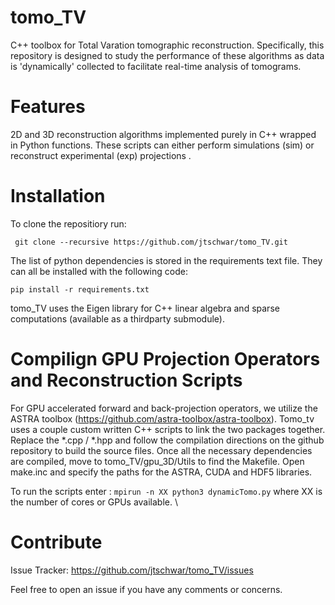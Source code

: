 # tomo_TV

C++ toolbox for Total Varation tomographic reconstruction. Specifically, this repository is designed to study the performance of these algorithms as data is 'dynamically' collected to facilitate real-time analysis of tomograms. 

# Features

2D and 3D reconstruction algorithms implemented purely in C++ wrapped in Python functions.  These scripts can either perform simulations (sim)  or reconstruct experimental (exp) projections . 

# Installation

To clone the repositiory run: 

` git clone --recursive https://github.com/jtschwar/tomo_TV.git`
     
The list of python dependencies is stored in the requirements text file. They can all be installed with the following code:
   
   `pip install -r requirements.txt`

tomo_TV uses the Eigen library for C++ linear algebra and sparse computations (available as a thirdparty submodule). 

# Compilign GPU Projection Operators and Reconstruction Scripts

For GPU accelerated forward and back-projection operators, we utilize the ASTRA toolbox (https://github.com/astra-toolbox/astra-toolbox). Tomo_tv uses a couple custom written C++ scripts to link the two packages together. Replace the \*.cpp / \*.hpp and follow the compilation directions on the github repository to build the source files. Once all the necessary dependencies are compiled, move to tomo_TV/gpu_3D/Utils to find the Makefile. Open make.inc and specify the paths for the ASTRA, CUDA and HDF5 libraries.

To run the scripts enter : `mpirun -n XX python3 dynamicTomo.py` where XX is the number of cores or GPUs available. \\
     
# Contribute

Issue Tracker:  https://github.com/jtschwar/tomo_TV/issues

Feel free to open an issue if you have any comments or concerns. 
    
    
